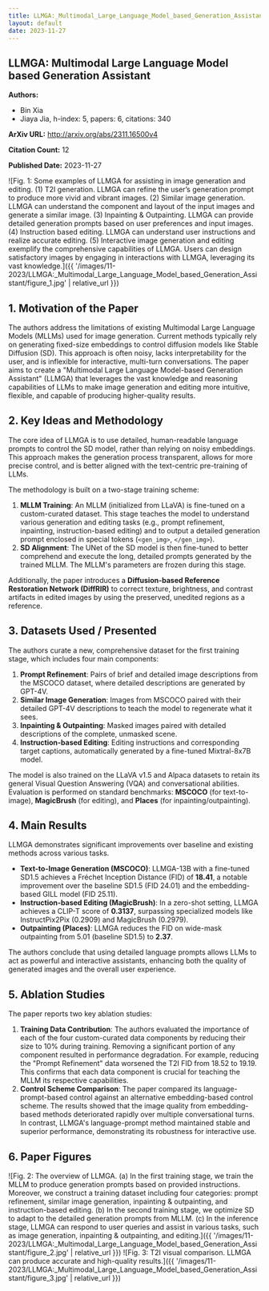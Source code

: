 ```yaml
---
title: LLMGA:_Multimodal_Large_Language_Model_based_Generation_Assistant
layout: default
date: 2023-11-27
---
```

## LLMGA: Multimodal Large Language Model based Generation Assistant
**Authors:**
- Bin Xia
- Jiaya Jia, h-index: 5, papers: 6, citations: 340

**ArXiv URL:** http://arxiv.org/abs/2311.16500v4

**Citation Count:** 12

**Published Date:** 2023-11-27

![Fig. 1: Some examples of LLMGA for assisting in image generation and editing. (1) T2I generation. LLMGA can refine the user’s generation prompt to produce more vivid and vibrant images. (2) Similar image generation. LLMGA can understand the component and layout of the input images and generate a similar image. (3) Inpainting & Outpainting. LLMGA can provide detailed generation prompts based on user preferences and input images. (4) Instruction based editing. LLMGA can understand user instructions and realize accurate editing. (5) Interactive image generation and editing exemplify the comprehensive capabilities of LLMGA. Users can design satisfactory images by engaging in interactions with LLMGA, leveraging its vast knowledge.]({{ '/images/11-2023/LLMGA:_Multimodal_Large_Language_Model_based_Generation_Assistant/figure_1.jpg' | relative_url }})
## 1. Motivation of the Paper
The authors address the limitations of existing Multimodal Large Language Models (MLLMs) used for image generation. Current methods typically rely on generating fixed-size embeddings to control diffusion models like Stable Diffusion (SD). This approach is often noisy, lacks interpretability for the user, and is inflexible for interactive, multi-turn conversations. The paper aims to create a "Multimodal Large Language Model-based Generation Assistant" (LLMGA) that leverages the vast knowledge and reasoning capabilities of LLMs to make image generation and editing more intuitive, flexible, and capable of producing higher-quality results.

## 2. Key Ideas and Methodology
The core idea of LLMGA is to use detailed, human-readable language prompts to control the SD model, rather than relying on noisy embeddings. This approach makes the generation process transparent, allows for more precise control, and is better aligned with the text-centric pre-training of LLMs.

The methodology is built on a two-stage training scheme:
1.  **MLLM Training**: An MLLM (initialized from LLaVA) is fine-tuned on a custom-curated dataset. This stage teaches the model to understand various generation and editing tasks (e.g., prompt refinement, inpainting, instruction-based editing) and to output a detailed generation prompt enclosed in special tokens (`<gen_img>`, `</gen_img>`).
2.  **SD Alignment**: The UNet of the SD model is then fine-tuned to better comprehend and execute the long, detailed prompts generated by the trained MLLM. The MLLM's parameters are frozen during this stage.

Additionally, the paper introduces a **Diffusion-based Reference Restoration Network (DiffRIR)** to correct texture, brightness, and contrast artifacts in edited images by using the preserved, unedited regions as a reference.

## 3. Datasets Used / Presented
The authors curate a new, comprehensive dataset for the first training stage, which includes four main components:
1.  **Prompt Refinement**: Pairs of brief and detailed image descriptions from the MSCOCO dataset, where detailed descriptions are generated by GPT-4V.
2.  **Similar Image Generation**: Images from MSCOCO paired with their detailed GPT-4V descriptions to teach the model to regenerate what it sees.
3.  **Inpainting & Outpainting**: Masked images paired with detailed descriptions of the complete, unmasked scene.
4.  **Instruction-based Editing**: Editing instructions and corresponding target captions, automatically generated by a fine-tuned Mixtral-8x7B model.

The model is also trained on the LLaVA v1.5 and Alpaca datasets to retain its general Visual Question Answering (VQA) and conversational abilities. Evaluation is performed on standard benchmarks: **MSCOCO** (for text-to-image), **MagicBrush** (for editing), and **Places** (for inpainting/outpainting).

## 4. Main Results
LLMGA demonstrates significant improvements over baseline and existing methods across various tasks.
-   **Text-to-Image Generation (MSCOCO)**: LLMGA-13B with a fine-tuned SD1.5 achieves a Fréchet Inception Distance (FID) of **18.41**, a notable improvement over the baseline SD1.5 (FID 24.01) and the embedding-based GILL model (FID 25.11).
-   **Instruction-based Editing (MagicBrush)**: In a zero-shot setting, LLMGA achieves a CLIP-T score of **0.3137**, surpassing specialized models like InstructPix2Pix (0.2909) and MagicBrush (0.2979).
-   **Outpainting (Places)**: LLMGA reduces the FID on wide-mask outpainting from 5.01 (baseline SD1.5) to **2.37**.

The authors conclude that using detailed language prompts allows LLMs to act as powerful and interactive assistants, enhancing both the quality of generated images and the overall user experience.

## 5. Ablation Studies
The paper reports two key ablation studies:
1.  **Training Data Contribution**: The authors evaluated the importance of each of the four custom-curated data components by reducing their size to 10% during training. Removing a significant portion of any component resulted in performance degradation. For example, reducing the "Prompt Refinement" data worsened the T2I FID from 18.52 to 19.19. This confirms that each data component is crucial for teaching the MLLM its respective capabilities.
2.  **Control Scheme Comparison**: The paper compared its language-prompt-based control against an alternative embedding-based control scheme. The results showed that the image quality from embedding-based methods deteriorated rapidly over multiple conversational turns. In contrast, LLMGA's language-prompt method maintained stable and superior performance, demonstrating its robustness for interactive use.

## 6. Paper Figures
![Fig. 2: The overview of LLMGA. (a) In the first training stage, we train the MLLM to produce generation prompts based on provided instructions. Moreover, we construct a training dataset including four categories: prompt refinement, similar image generation, inpainting & outpainting, and instruction-based editing. (b) In the second training stage, we optimize SD to adapt to the detailed generation prompts from MLLM. (c) In the inference stage, LLMGA can respond to user queries and assist in various tasks, such as image generation, inpainting & outpainting, and editing.]({{ '/images/11-2023/LLMGA:_Multimodal_Large_Language_Model_based_Generation_Assistant/figure_2.jpg' | relative_url }})
![Fig. 3: T2I visual comparison. LLMGA can produce accurate and high-quality results.]({{ '/images/11-2023/LLMGA:_Multimodal_Large_Language_Model_based_Generation_Assistant/figure_3.jpg' | relative_url }})
